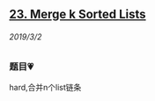 ## [23. Merge k Sorted Lists](https://leetcode.com/problems/merge-k-sorted-lists/)

###### 2019/3/2


### 题目💗
hard,合并n个list链条


